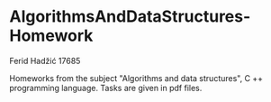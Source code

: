 # AlgorithmsAndDataStructures-Homework

Ferid Hadžić 17685

Homeworks from the subject "Algorithms and data structures", C ++ programming language. Tasks are given in pdf files.
